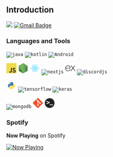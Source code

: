 ## Introduction

![](https://visitor-badge.glitch.me/badge?page_id=github.com/misobarisic)
[![Gmail Badge](https://img.shields.io/badge/-miso@misobarisic.com-c14438?style=flat-square&logo=Gmail&logoColor=white&link=mailto:miso@misobarisic.com)](mailto:miso@misobarisic.com)

### Languages and Tools
<code><img height="27" src="https://external-content.duckduckgo.com/iu/?u=https%3A%2F%2Ftse2.mm.bing.net%2Fth%3Fid%3DOIP.5w4ncwZhfVuBgrKHeNoDhAHaJ4%26pid%3DApi&f=1" alt="java"></code>
<code><img height="27" src="https://external-content.duckduckgo.com/iu/?u=https%3A%2F%2Fcdn.freebiesupply.com%2Flogos%2Fthumbs%2F2x%2Fkotlin-1-logo.png&f=1&nofb=1" alt="kotlin"></code>
<code><img height="27" src="https://external-content.duckduckgo.com/iu/?u=https%3A%2F%2Fhuddle.eurostarsoftwaretesting.com%2Fwp-content%2Fuploads%2F2018%2F04%2FAndroid_Studio_icon.svg_-1024x1024.png&f=1&nofb=1" alt="Android"></code>

<code><img height="27" src="https://raw.githubusercontent.com/github/explore/80688e429a7d4ef2fca1e82350fe8e3517d3494d/topics/javascript/javascript.png" alt="javascript"></code>
<code><img height="27" src="https://raw.githubusercontent.com/github/explore/80688e429a7d4ef2fca1e82350fe8e3517d3494d/topics/nodejs/nodejs.png" alt="nodejs"></code>
<code><img height="27" src="https://raw.githubusercontent.com/github/explore/80688e429a7d4ef2fca1e82350fe8e3517d3494d/topics/react/react.png" alt="reactjs"></code>
<code><img height="27" src="https://camo.githubusercontent.com/92ec9eb7eeab7db4f5919e3205918918c42e6772562afb4112a2909c1aaaa875/68747470733a2f2f6173736574732e76657263656c2e636f6d2f696d6167652f75706c6f61642f76313630373535343338352f7265706f7369746f726965732f6e6578742d6a732f6e6578742d6c6f676f2e706e67" alt="nextjs"></code>
<code><img height="27" src="https://raw.githubusercontent.com/devicons/devicon/master/icons/express/express-original.svg" alt="expressjs"></code>
<code><img height="27" src="https://avatars.githubusercontent.com/u/26492485?s=200&v=4" alt="discordjs"></code>

<code><img height="27" src="https://raw.githubusercontent.com/github/explore/80688e429a7d4ef2fca1e82350fe8e3517d3494d/topics/python/python.png" alt="python"></code>
<code><img height="27" src="https://avatars.githubusercontent.com/u/15658638?s=200&v=4" alt="tensorflow"></code>
<code><img height="27" src="https://duckduckgo.com/i/bcd37306.png" alt="keras"></code>


<code><img height="27" src="https://encrypted-tbn0.gstatic.com/images?q=tbn%3AANd9GcSTTzPAw-55ssm1Im594xYZ9eRQu2JylrkYLg&usqp=CAU" alt="mongodb"></code>
<code><img height="27" src="https://raw.githubusercontent.com/devicons/devicon/master/icons/git/git-original.svg" alt="git"></code>
<code><img height="27" src="https://raw.githubusercontent.com/github/explore/80688e429a7d4ef2fca1e82350fe8e3517d3494d/topics/terminal/terminal.png" alt="terminal"></code>

### Spotify
**Now Playing** on Spotify

<a href="https://profile.misobarisic.com/now-playing?open">
    <img src="https://profile.misobarisic.com/now-playing" width="256" height="64" alt="Now Playing">
</a>
